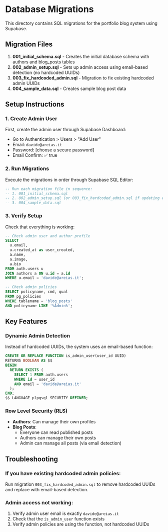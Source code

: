 # Database Migrations

This directory contains SQL migrations for the portfolio blog system using Supabase.

## Migration Files

1. **001_initial_schema.sql** - Creates the initial database schema with authors and blog_posts tables
2. **002_admin_setup.sql** - Sets up admin access using email-based detection (no hardcoded UUIDs)
3. **003_fix_hardcoded_admin.sql** - Migration to fix existing hardcoded admin UUIDs
4. **004_sample_data.sql** - Creates sample blog post data

## Setup Instructions

### 1. Create Admin User
First, create the admin user through Supabase Dashboard:
- Go to Authentication > Users > "Add User"
- Email: `davide@areias.it`
- Password: [choose a secure password]
- Email Confirm: ✅ true

### 2. Run Migrations
Execute the migrations in order through Supabase SQL Editor:

```sql
-- Run each migration file in sequence:
-- 1. 001_initial_schema.sql
-- 2. 002_admin_setup.sql (or 003_fix_hardcoded_admin.sql if updating existing)
-- 3. 004_sample_data.sql
```

### 3. Verify Setup
Check that everything is working:

```sql
-- Check admin user and author profile
SELECT 
  u.email,
  u.created_at as user_created,
  a.name,
  a.image,
  a.bio
FROM auth.users u
JOIN authors a ON u.id = a.id
WHERE u.email = 'davide@areias.it';

-- Check admin policies
SELECT policyname, cmd, qual 
FROM pg_policies 
WHERE tablename = 'blog_posts' 
AND policyname LIKE '%Admin%';
```

## Key Features

### Dynamic Admin Detection
Instead of hardcoded UUIDs, the system uses an email-based function:

```sql
CREATE OR REPLACE FUNCTION is_admin_user(user_id UUID)
RETURNS BOOLEAN AS $$
BEGIN
  RETURN EXISTS (
    SELECT 1 FROM auth.users 
    WHERE id = user_id 
    AND email = 'davide@areias.it'
  );
END;
$$ LANGUAGE plpgsql SECURITY DEFINER;
```

### Row Level Security (RLS)
- **Authors**: Can manage their own profiles
- **Blog Posts**: 
  - Everyone can read published posts
  - Authors can manage their own posts
  - Admin can manage all posts (via email detection)

## Troubleshooting

### If you have existing hardcoded admin policies:
Run migration `003_fix_hardcoded_admin.sql` to remove hardcoded UUIDs and replace with email-based detection.

### Admin access not working:
1. Verify admin user email is exactly `davide@areias.it`
2. Check that the `is_admin_user` function exists
3. Verify admin policies are using the function, not hardcoded UUIDs 
